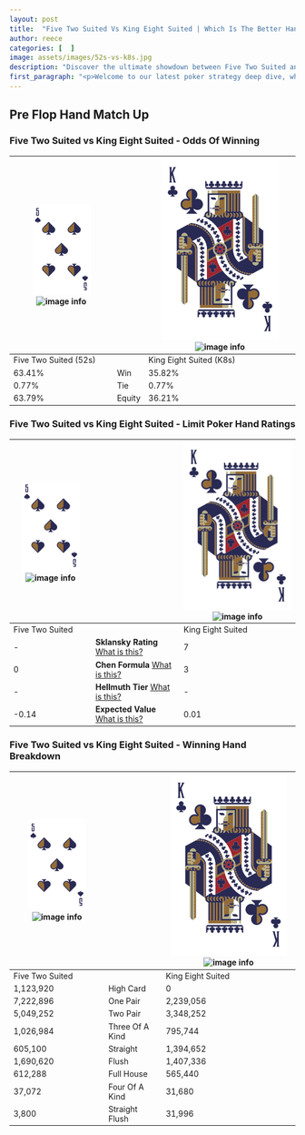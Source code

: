 ```yaml
---
layout: post
title:  "Five Two Suited Vs King Eight Suited | Which Is The Better Hand In Poker? A Complete Guide"
author: reece
categories: [  ]
image: assets/images/52s-vs-k8s.jpg
description: "Discover the ultimate showdown between Five Two Suited and King Eight Suited in poker! Uncover the odds, strategies, and scenarios where one hand triumphs over the other. Get ready to up your poker game with this thrilling analysis."
first_paragraph: "<p>Welcome to our latest poker strategy deep dive, where we're pitting two distinct hands against each other in a high-stakes showdown: Five Two Suited vs King Eight Suited.</p><p>In the dynamic world of poker, every decision counts, and knowing which hand holds the upper hand is key to your success at the table.</p><p>In this article, we'll dissect these two hands, explore the scenarios where one dominates the other, and equip you with the knowledge to make strategic choices that can tip the odds in your favor.</p><p>Get ready to unravel the intriguing dynamics of these poker hands and elevate your game to new heights.</p>"
---
```




[comment]: # (sp0)

## Pre Flop Hand Match Up

<div class="table hand-ratings" markdown="1"> 



### Five Two Suited vs King Eight Suited - Odds Of Winning


    
| ![image info](assets/images/hand1/5.png) ![image info](assets/images/hand1/2s.png) |  | ![image info](assets/images/hand2/K.png) ![image info](assets/images/hand2/8s.png) |
| -------- | -------- | -------- |
| Five Two Suited (52s) |  | King Eight Suited (K8s) |
| 63.41% | Win | 35.82% |
| 0.77% | Tie | 0.77% |
| 63.79% | Equity | 36.21% |




[comment]: # (sp1)



### Five Two Suited vs King Eight Suited - Limit Poker Hand Ratings


    
| ![image info](assets/images/hand1/5.png) ![image info](assets/images/hand1/2s.png) |  | ![image info](assets/images/hand2/K.png) ![image info](assets/images/hand2/8s.png) |
| -------- | -------- | -------- |
| Five Two Suited |  | King Eight Suited |
| - | **Sklansky Rating** [What is this?](/sklansky-rating-explained) | 7 |
| 0 | **Chen Formula** [What is this?](/chen-formula-explained) | 3 |
| - | **Hellmuth Tier** [What is this?](/Hellmuth-tier-explained) | - |
| -0.14 | **Expected Value** [What is this?](/expected-value-explained) | 0.01 |




[comment]: # (sp2)



### Five Two Suited vs King Eight Suited - Winning Hand Breakdown


    
| ![image info](assets/images/hand1/5.png) ![image info](assets/images/hand1/2s.png) |  | ![image info](assets/images/hand2/K.png) ![image info](assets/images/hand2/8s.png) |
| -------- | -------- | -------- |
| Five Two Suited |  | King Eight Suited |
| 1,123,920 | High Card | 0 |
| 7,222,896 | One Pair | 2,239,056 |
| 5,049,252 | Two Pair | 3,348,252 |
| 1,026,984 | Three Of A Kind | 795,744 |
| 605,100 | Straight | 1,394,652 |
| 1,690,620 | Flush | 1,407,336 |
| 612,288 | Full House | 565,440 |
| 37,072 | Four Of A Kind | 31,680 |
| 3,800 | Straight Flush | 31,996 |




[comment]: # (sp3)



</div>

[comment]: # (sp4)



[comment]: # (sp5)

